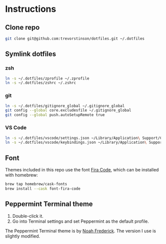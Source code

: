 # Instructions

## Clone repo

```zsh
git clone git@github.com:trevorstinson/dotfiles.git ~/.dotfiles
```

## Symlink dotfiles

### zsh

```zsh
ln -s ~/.dotfiles/zprofile ~/.zprofile
ln -s ~/.dotfiles/zshrc ~/.zshrc
```

### git

```zsh
ln -s ~/.dotfiles/gitignore_global ~/.gitignore_global
git config --global core.excludesfile ~/.gitignore_global
git config --global push.autoSetupRemote true
```

### VS Code

```zsh
ln -s ~/.dotfiles/vscode/settings.json ~/Library/Application\ Support/Code/User/settings.json
ln -s ~/.dotfiles/vscode/keybindings.json ~/Library/Application\ Support/Code/User/keybindings.json
```

## Font

Themes included in this repo use the font [Fira Code](https://github.com/tonsky/FiraCode), which can be installed with homebrew:

```zsh
brew tap homebrew/cask-fonts
brew install --cask font-fira-code
```

## Peppermint Terminal theme

1. Double-click it.
2. Go into Terminal settings and set Peppermint as the default profile.

The Peppermint Terminal theme is by [Noah Frederick](https://noahfrederick.com/log/lion-terminal-theme-peppermint). The version I use is slightly modified.
